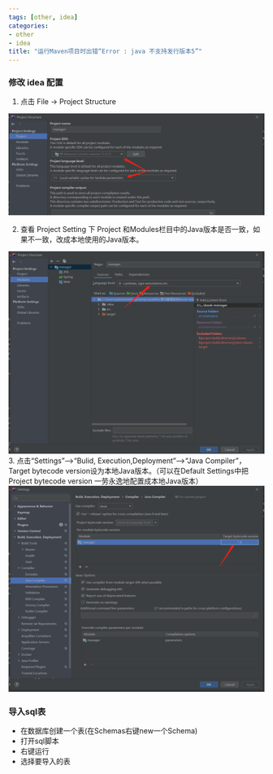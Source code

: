 ```yaml
---
tags: [other, idea]
categories: 
- other
- idea
title: "运行Maven项目时出错“Error : java 不支持发行版本5”"
---
```


### 修改 idea 配置

1. 点击 File -> Project Structure
<img src="/uploads/img/idea/idea_1.png">
<!-- more -->

2. 查看 Project Setting 下 Project 和Modules栏目中的Java版本是否一致，如果不一致，改成本地使用的Java版本。
<img src="/uploads/img/idea/idea_2.png">
3. 点击“Settings”-->“Bulid, Execution,Deployment”-->“Java Compiler”，Target bytecode version设为本地Java版本。（可以在Default Settings中把Project bytecode version 一劳永逸地配置成本地Java版本）
<img src="/uploads/img/idea/idea_3.png">

### 导入sql表

 * 在数据库创建一个表(在Schemas右键new一个Schema)
 * 打开sql脚本
 * 右键运行
 * 选择要导入的表